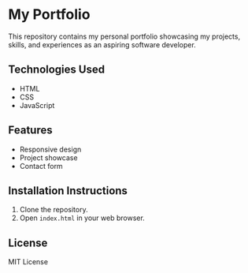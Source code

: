 # My Portfolio

This repository contains my personal portfolio showcasing my projects, skills, and experiences as an aspiring software developer.

## Technologies Used
- HTML
- CSS
- JavaScript

## Features
- Responsive design
- Project showcase
- Contact form

## Installation Instructions
1. Clone the repository.
2. Open `index.html` in your web browser.

## License
MIT License
